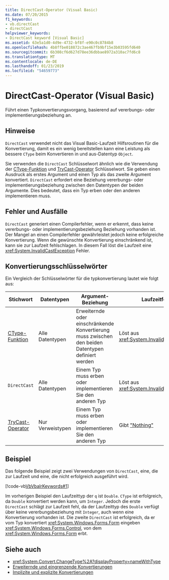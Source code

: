 ```yaml
---
title: DirectCast-Operator (Visual Basic)
ms.date: 07/20/2015
f1_keywords:
- vb.directCast
- directCast
helpviewer_keywords:
- DirectCast keyword [Visual Basic]
ms.assetid: 63e5a1d0-4d9e-4732-bf8f-e90c0c8784b8
ms.openlocfilehash: 4b8ffbe018872c3ae467fb9bf15e3b03595fd640
ms.sourcegitcommit: 6b308cf6d627d78ee36dbbae8972a310ac7fd6c8
ms.translationtype: MT
ms.contentlocale: de-DE
ms.lasthandoff: 01/23/2019
ms.locfileid: "54659773"
---
```

# <a name="directcast-operator-visual-basic"></a>DirectCast-Operator (Visual Basic)
Führt einen Typkonvertierungsvorgang, basierend auf vererbungs- oder implementierungsbeziehung an.  
  
## <a name="remarks"></a>Hinweise  
 `DirectCast` verwendet nicht das Visual Basic-Laufzeit Hilfsroutinen für die Konvertierung, damit es ein wenig bereitstellen kann eine Leistung als bessere `CType` beim Konvertieren in und aus-Datentyp `Object`.  
  
 Sie verwenden die `DirectCast` Schlüsselwort ähnlich wie die Verwendung der [CType-Funktion](../../../visual-basic/language-reference/functions/ctype-function.md) und [TryCast-Operator](../../../visual-basic/language-reference/operators/trycast-operator.md) Schlüsselwort. Sie geben einen Ausdruck als erstes Argument und einen Typ als das zweite Argument konvertiert. `DirectCast` erfordert eine Beziehung vererbungs- oder implementierungsbeziehung zwischen den Datentypen der beiden Argumente. Dies bedeutet, dass ein Typ erben oder den anderen implementieren muss.  
  
## <a name="errors-and-failures"></a>Fehler und Ausfälle  
 `DirectCast` generiert einen Compilerfehler, wenn er erkennt, dass keine vererbungs- oder implementierungsbeziehung Beziehung vorhanden ist. Der Mangel an einen Compilerfehler gewährleistet jedoch keine erfolgreiche Konvertierung. Wenn die gewünschte Konvertierung einschränkend ist, kann sie zur Laufzeit fehlschlagen. In diesem Fall löst die Laufzeit eine <xref:System.InvalidCastException> Fehler.  
  
## <a name="conversion-keywords"></a>Konvertierungsschlüsselwörter  
 Ein Vergleich der Schlüsselwörter für die typkonvertierung lautet wie folgt aus:  
  
|Stichwort|Datentypen|Argument-Beziehung|Laufzeitfehler|  
|---|---|---|---|  
|[CType-Funktion](../../../visual-basic/language-reference/functions/ctype-function.md)|Alle Datentypen|Erweiternde oder einschränkende Konvertierung muss zwischen den beiden Datentypen definiert werden|Löst aus <xref:System.InvalidCastException>|  
|`DirectCast`|Alle Datentypen|Einem Typ muss erben oder implementieren Sie den anderen Typ|Löst aus <xref:System.InvalidCastException>|  
|[TryCast-Operator](../../../visual-basic/language-reference/operators/trycast-operator.md)|Nur Verweistypen|Einem Typ muss erben oder implementieren Sie den anderen Typ|Gibt ["Nothing"](../../../visual-basic/language-reference/nothing.md)|  
  
## <a name="example"></a>Beispiel  
 Das folgende Beispiel zeigt zwei Verwendungen von `DirectCast`, eine, die zur Laufzeit und eine, die nicht erfolgreich ausgeführt wird.  
  
 [!code-vb[VbVbalrKeywords#1](../../../visual-basic/language-reference/codesnippet/VisualBasic/directcast-operator_1.vb)]  
  
 Im vorherigen Beispiel den Laufzeittyp der `q` ist `Double`. `CType` ist erfolgreich, da `Double` konvertiert werden kann, um `Integer`. Jedoch die erste `DirectCast` schlägt zur Laufzeit fehl, da der Laufzeittyp des `Double` verfügt über keine vererbungsbeziehung mit `Integer`, auch wenn eine Konvertierung vorhanden ist. Die zweite `DirectCast` ist erfolgreich, da er vom Typ konvertiert <xref:System.Windows.Forms.Form> eingeben <xref:System.Windows.Forms.Control>, von dem <xref:System.Windows.Forms.Form> erbt.  
  
## <a name="see-also"></a>Siehe auch
- <xref:System.Convert.ChangeType%2A?displayProperty=nameWithType>
- [Erweiternde und eingrenzende Konvertierungen](../../../visual-basic/programming-guide/language-features/data-types/widening-and-narrowing-conversions.md)
- [Implizite und explizite Konvertierungen](../../../visual-basic/programming-guide/language-features/data-types/implicit-and-explicit-conversions.md)
